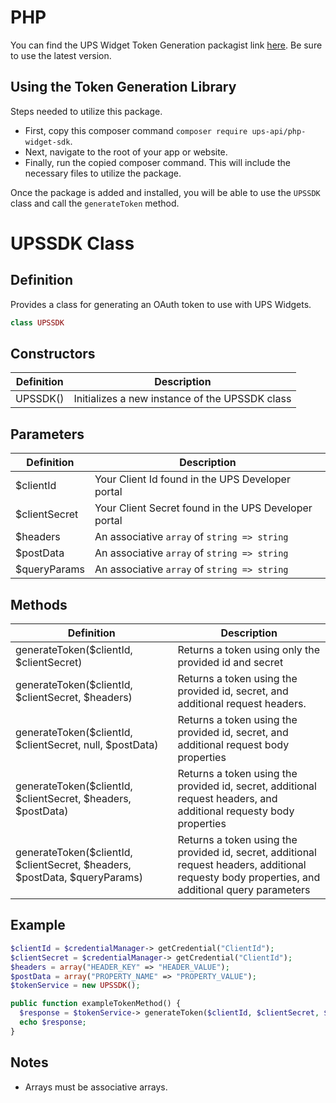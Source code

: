 # PHP

You can find the UPS Widget Token Generation packagist link [here](https://packagist.org/packages/ups-api/php-widget-sdk). Be sure to use the latest version.

## Using the Token Generation Library

Steps needed to utilize this package.
- First, copy this composer command `composer require ups-api/php-widget-sdk`.
- Next, navigate to the root of your app or website.
- Finally, run the copied composer command. This will include the necessary files to utilize the package.

Once the package is added and installed, you will be able to use the `UPSSDK` class and call the `generateToken` method.

# UPSSDK Class
## Definition

Provides a class for generating an OAuth token to use with UPS Widgets.
```PHP
class UPSSDK
```

## Constructors

| Definition | Description |
|------------|-------------|
| UPSSDK() | Initializes a new instance of the UPSSDK class |

## Parameters

| Definition | Description |
|------------|-------------|
| $clientId | Your Client Id found in the UPS Developer portal |
| $clientSecret | Your Client Secret found in the UPS Developer portal |
| $headers | An associative `array` of `string => string` |
| $postData | An associative `array` of `string => string` |
| $queryParams | An associative `array` of `string => string` |

## Methods

| Definition | Description |
|------------|-------------|
| generateToken($clientId, $clientSecret) | Returns a token using only the provided id and secret |
| generateToken($clientId, $clientSecret, $headers) | Returns a token using the provided id, secret, and additional request headers. |
| generateToken($clientId, $clientSecret, null, $postData) | Returns a token using the provided id, secret, and additional request body properties|
| generateToken($clientId, $clientSecret, $headers, $postData) | Returns a token using the provided id, secret, additional request headers, and additional requesty body properties |
| generateToken($clientId, $clientSecret, $headers, $postData, $queryParams) | Returns a token using the provided id, secret, additional request headers, additional requesty body properties, and additional query parameters |

## Example

```PHP
$clientId = $credentialManager-> getCredential("ClientId");
$clientSecret = $credentialManager-> getCredential("ClientId");
$headers = array("HEADER_KEY" => "HEADER_VALUE");
$postData = array("PROPERTY_NAME" => "PROPERTY_VALUE");
$tokenService = new UPSSDK();

public function exampleTokenMethod() {
  $response = $tokenService-> generateToken($clientId, $clientSecret, $headers, $postData);
  echo $response;
}
```

## Notes

- Arrays must be associative arrays.

